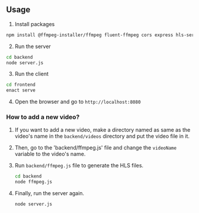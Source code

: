 ## Usage
1. Install packages
```bash
npm install @ffmpeg-installer/ffmpeg fluent-ffmpeg cors express hls-server hls.js 
```

2. Run the server
```bash
cd backend
node server.js
```

3. Run the client
```bash
cd frontend
enact serve
```

4. Open the browser and go to `http://localhost:8080`

### How to add a new video?

1. If you want to add a new video, make a directory named as same as the video's name in the `backend/videos` directory and put the video file in it.

2. Then, go to the 'backend/ffmpeg.js'  file and change the `videoName` variable to the video's name.

3. Run `backend/ffmpeg.js` file to generate the HLS files.
    ```bash
    cd backend
    node ffmpeg.js
    ```

4. Finally, run the server again.
    ```bash
    node server.js
    ```
